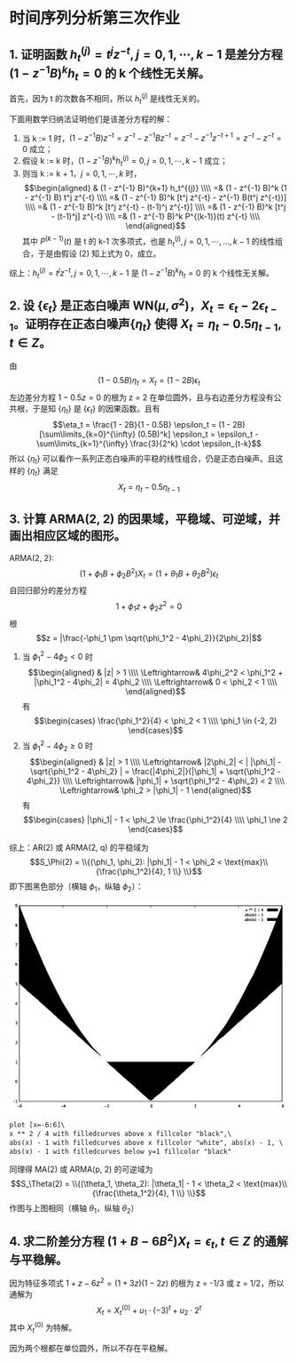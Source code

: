 # 时间序列分析第三次作业

## 1. 证明函数 $h_t^{(j)} = t^j z^{-t}, j = 0, 1, \cdots, k-1$ 是差分方程 $(1 - z^{-1} B)^k h_t = 0$ 的 k 个线性无关解。

首先，因为 t 的次数各不相同，所以 $h_t^{(j)}$ 是线性无关的。

下面用数学归纳法证明他们是该差分方程的解：

1. 当 k := 1 时，$(1 - z^{-1}B) z^{-t} = z^{-t} - z^{-1}Bz^{-t} = z^{-t} - z^{-1}z^{-t+1} = z^{-t} - z^{-t} = 0$ 成立；
2. 假设 k := k 时，$(1 - z^{-1} B)^k h_t^{(j)} = 0, j = 0, 1, \cdots, k-1$ 成立；
3. 则当 k := k + 1，$j = 0, 1, \cdots, k$ 时，$$\begin{aligned}
& (1 - z^{-1} B)^{k+1} h_t^{(j)} \\\\
=& (1 - z^{-1} B)^k (1 - z^{-1} B) t^j z^{-t} \\\\
=& (1 - z^{-1} B)^k [t^j z^{-t} - z^{-1} B(t^j z^{-t})] \\\\
=& (1 - z^{-1} B)^k [t^j z^{-t} - (t-1)^j z^{-t}] \\\\
=& (1 - z^{-1} B)^k [t^j - (t-1)^j] z^{-t} \\\\
=& (1 - z^{-1} B)^k P^{(k-1)}(t) z^{-t} \\\\
\end{aligned}$$ 其中 $P^{(k-1)}(t)$ 是 t 的 k-1 次多项式，也是 $h_t^{(j)}, j = 0, 1, \cdots, ..., k-1$ 的线性组合，于是由假设 (2) 知上式为 0，成立。

综上：$h_t^{(j)} = t^j z^{-t}, j = 0, 1, \cdots, k-1$ 是 $(1 - z^{-1} B)^k h_t = 0$ 的 k 个线性无关解。


## 2. 设 {$\epsilon_t$} 是正态白噪声 WN($\mu, \sigma^2$)，$X_t = \epsilon_t - 2 \epsilon_{t-1}$。证明存在正态白噪声{$\eta_t$} 使得 $X_t = \eta_t - 0.5 \eta_{t-1}, t \in Z$。

由
$$(1 - 0.5B) \eta_t = X_t = (1 - 2B) \epsilon_t$$
左边差分方程 $1 - 0.5 z = 0$ 的根为 z = 2 在单位圆外，且与右边差分方程没有公共根，于是知 {$\eta_t$} 是 {$\epsilon_t$} 的因果函数。且有
$$\eta_t = \frac{1 - 2B}{1 - 0.5B} \epsilon_t = (1 - 2B) [\sum\limits_{k=0}^{\infty} (0.5B)^k] \epsilon_t = \epsilon_t - \sum\limits_{k=1}^{\infty} \frac{3}{2^k} \cdot \epsilon_{t-k}$$
所以 {$\eta_t$} 可以看作一系列正态白噪声的平稳的线性组合，仍是正态白噪声。且这样的 {$\eta_t$} 满足
$$X_t = \eta_t - 0.5 \eta_{t-1}$$

## 3. 计算 ARMA(2, 2) 的因果域，平稳域、可逆域，并画出相应区域的图形。

ARMA(2, 2): $$(1 + \phi_1 B + \phi_2 B^2) X_t = (1 + \theta_1 B + \theta_2 B^2) \epsilon_t$$
自回归部分的差分方程 $$1 + \phi_1 z + \phi_2 z^2 = 0$$
根 $$z = |\frac{-\phi_1 \pm \sqrt{\phi_1^2 - 4\phi_2}}{2\phi_2}|$$

1. 当 $\phi_1^2 - 4\phi_2 < 0$ 时 $$\begin{aligned}
& |z| > 1 \\\\
\Leftrightarrow& 4\phi_2^2 < \phi_1^2 + |\phi_1^2 - 4\phi_2| = 4\phi_2 \\\\
\Leftrightarrow& 0 < \phi_2 < 1 \\\\
\end{aligned}$$ 有 $$\begin{cases}
\frac{\phi_1^2}{4} < \phi_2 < 1 \\\\
\phi_1 \in (-2, 2)
\end{cases}$$
2. 当 $\phi_1^2 - 4\phi_2 \ge 0$ 时 $$\begin{aligned}
& |z| > 1 \\\\
\Leftrightarrow& |2\phi_2| < | |\phi_1| - \sqrt{\phi_1^2 - 4\phi_2} | = \frac{|4\phi_2|}{|\phi_1| + \sqrt{\phi_1^2 - 4\phi_2}} \\\\
\Leftrightarrow& |\phi_1| + \sqrt{\phi_1^2 - 4\phi_2} < 2 \\\\
\Leftrightarrow& \phi_2 > |\phi_1| - 1
\end{aligned}$$ 有 $$\begin{cases}
|\phi_1| - 1 < \phi_2 \le \frac{\phi_1^2}{4} \\\\
\phi_1 \ne 2
\end{cases}$$

综上：AR(2) 或 ARMA(2, q) 的平稳域为 $$S_\Phi(2) = \\{(\phi_1, \phi_2): |\phi_1| - 1 < \phi_2 < \text{max}\\{\frac{\phi_1^2}{4}, 1 \\} \\}$$ 即下图黑色部分（横轴 $\phi_1$，纵轴 $\phi_2$）：

![ARMA(2, 2) 的平稳/可逆域](arma22domain.png)

```gnuplot
plot [x=-6:6]\
x ** 2 / 4 with filledcurves above x fillcolor "black",\
abs(x) - 1 with filledcurves above x fillcolor "white", abs(x) - 1, \
abs(x) - 1 with filledcurves below y=1 fillcolor "black"
```

同理得 MA(2) 或 ARMA(p, 2) 的可逆域为 $$S_\Theta(2) = \\{(\theta_1, \theta_2): |\theta_1| - 1 < \theta_2 < \text{max}\\{\frac{\theta_1^2}{4}, 1 \\} \\}$$ 作图与上图相同（横轴 $\theta_1$，纵轴 $\theta_2$）

## 4. 求二阶差分方程 $(1 + B - 6B^2) X_t = \epsilon_t, t \in Z$ 的通解与平稳解。

因为特征多项式 $1 + z - 6z^2 = (1 + 3z)(1 - 2z)$ 的根为 z = -1/3 或 z = 1/2，所以通解为
$$ X_t = X_t^{(0)} + u_1 \cdot (-3)^t + u_2 \cdot 2^t$$
其中 $X_t^{(0)}$ 为特解。

因为两个根都在单位圆外，所以不存在平稳解。
